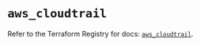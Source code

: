 # `aws_cloudtrail`

Refer to the Terraform Registry for docs: [`aws_cloudtrail`](https://registry.terraform.io/providers/hashicorp/aws/5.38.0/docs/resources/cloudtrail).
